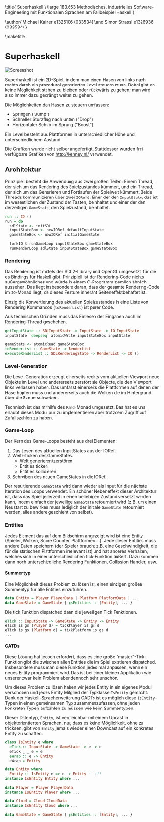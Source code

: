\title{
Superhaskell \\
\large 183.653 Methodisches, industrielles Software-Engineering mit Funktionalen Sprachen am Fallbeispiel Haskell
}

\author{
Michael Kainer e1325106 (033534)
\and
Simon Strassl e1326936 (033534)
}

\maketitle

# Superhaskell

![Screenshot](screen.png)

Superhaskell ist ein 2D-Spiel, in dem man einen Hasen von links nach rechts
durch ein prozedural generiertes Level steuern muss. Dabei gibt es keine
Möglichkeit stehen zu bleiben oder rückwärts zu gehen; man wird also immer
dazu gedrängt weiter zu gehen.

Die Möglichkeiten den Hasen zu steuern umfassen:

- Springen ("Jump")
- Schneller Sturzflug nach unten ("Drop")
- Horizontaler Schub im Sprung ("Boost")

Ein Level besteht aus Plattformen in unterschiedlicher Höhe und
unterschiedlichem Abstand.

Die Grafiken wurde nicht selber angefertigt. Stattdessen wurden frei verfügbare
Grafiken von http://kenney.nl/ verwendet.

## Architektur

Prinzipiell besteht die Anwendung aus zwei großen Teilen: Einem Thread, der sich
um das Rendering des Spielzustandes kümmert, und ein Thread, der sich um das
Generieren und Fortlaufen der Spielwelt kümmert. Beide Threads kommunizieren
über zwei `IORef`s: Einer der den `InputState`, das ist im wesentlichen der
Zustand der Tasten, beinhaltet und einer der den derzeitigen `GameState`, den
Spielzustand, beinhaltet.

```haskell
run :: IO ()
run = do
  sdlState <- initSDL
  inputStateBox <- newIORef defaultInputState
  gameStateBox <- newIORef initialGameState

  forkIO $ runGameLoop inputStateBox gameStateBox
  runRenderLoop sdlState inputStateBox gameStateBox
```

### Rendering

Das Rendering ist mittels der SDL2-Library und OpenGL umgesetzt, für die es Bindings für
Haskell gibt. Prinzipiell ist der Rendering-Code nichts außergewöhnliches und
würde in einem C-Programm ziemlich ähnlich aussehen. Das liegt insbesondere
daran, dass der gesamte Rendering-Code im `IO`-Monad liegt, da dieses Feature
inheränt Seiteneffektbehaftet ist.

Einzig die Konvertierung des aktuellen Spielzustandes in eine Liste von
Rendering Kommandos (`toRenderList`) ist purer Code.

Aus technischen Gründen muss das Einlesen der Eingaben auch im Rendering-Thread
geschehen.

```haskell
getInputState :: SDLInputState -> InputState -> IO InputState
inputState `deepseq` atomicWrite inputStateBox inputState

gameState <- atomicRead gameStateBox
toRenderList :: GameState -> RenderList
executeRenderList :: SDLRenderingState -> RenderList -> IO ()
```

### Level-Generation

Die Level-Generation erzeugt einerseits rechts vom aktuellen Viewport neue
Objekte im Level und andererseits zerstört sie Objecte, die den Viewport
links verlassen haben. Das umfasst einerseits die Plattformen auf denen der Hase
hüpfen muss und andererseits auch die Wolken die im Hintergrund über die Szene
schweben.

Technisch ist das mithilfe des `Rand`-Monad umgesetzt. Das hat es uns erlaubt
dieses Modul pur zu implementieren aber trotzdem Zugriff auf Zufallszahlen
zu haben.

### Game-Loop

Der Kern des Game-Loops besteht aus drei Elementen:

1. Das Lesen des aktuellen InputStates aus der IORef.
2. Weiterticken des GameStates.
    * Welt generieren/zerstören
    * Entities ticken
    * Entities kollidieren
3. Schreiben des neuen GameStates in die IORef.

Der resultierende `GameState` wird dann wieder als Input für die nächste Iteration des Loops verwendet.
Ein schöner Nebeneffekt dieser Architektur ist, dass das Spiel jederzeit in einen beliebigen Zustand versetzt werden kann, indem einfach der jeweilige `GameState` retourniert wird (z.B. um einen Neustart zu bewirken muss lediglich der initiale `GameState` retourniert werden, alles andere geschieht von selbst).

### Entities

Jedes Element das auf dem Bildschirm angezeigt wird ist eine Entity (Spieler, Wolken, Score Counter, Plattformen ...).
Jede dieser Entities muss andere Daten speichern (der Spieler braucht z.B. eine Geschwindigkeit, die für die statischen Plattformen irrelevant ist) und hat anderes Verhalten, welches sich in einer unterschiedlichen tick-Funktion äußert.
Dazu kommen dann noch unterschiedliche Rendering Funktionen, Collission Handler, usw.

#### Summentyp

Eine Möglichkeit dieses Problem zu lösen ist, einen einzigen großen Summentyp für alle Entities einzuführen.
```haskell
data Entity = Player PlayerData | Platform PlatformData | ...
data GameState = GameState { gsEntities :: [Entity], ... }
```

Die tick Funktion dispatched dann die jeweiligen Tick Funktionen.
```haskell
eTick :: InputState -> GameState -> Entity -> Entity
eTick is gs (Player d) = tickPlayer is gs d
eTick is gs (Platform d) = tickPlatform is gs d
...
```


#### GATDs

Diese Lösung hat jedoch erfordert, dass es eine große "master"-Tick-Funktion gibt
die zwischen allen Entities die im Spiel existieren dispatched. Insbesondere muss man diese
Funktion jedes mal anpassen, wenn ein neues Entity programmiert wird. Das ist
bei einer kleinen Applikation wie unserer zwar kein Problem aber dennoch sehr
unschön.

Um dieses Problem zu lösen haben wir jedes Entity in ein eigenes Modul verschoben
und jedes Entity Mitglied der Typklasse `IsEntity` gemacht. Dank der Haskell-Spracherweiterung
GADTs ist es möglich diese `IsEntity`-Typen in einen gemeinsamen Typ zusammenzufassen,
ohne jeden konkreten Typen aufzählen zu müssen wie beim Summentypen.

Dieser Datentyp, `Entity`, ist vergleichbar mit einem Upcast in objektorientierten
Sprachen, nur, dass es keine Möglichkeit, ohne zu tricksen, gibt von `Entity`
jemals wieder einen Downcast auf ein konkretes Entity zu schaffen.

```haskell
class IsEntity e where
  eTick :: InputState -> GameState -> e -> e
  eTick _ _ e = e
  eWrap :: e -> Entity
  eWrap = Entity

data Entity where
  Entity :: IsEntity e => e -> Entity -- !!!
instance IsEntity Entity where ...

data Player = Player PlayerData
instance IsEntity Player where ...

data Cloud = Cloud CloudData
instance IsEntity Cloud where ...

data GameState = GameState { gsEntities :: [Entity], ... }
```
